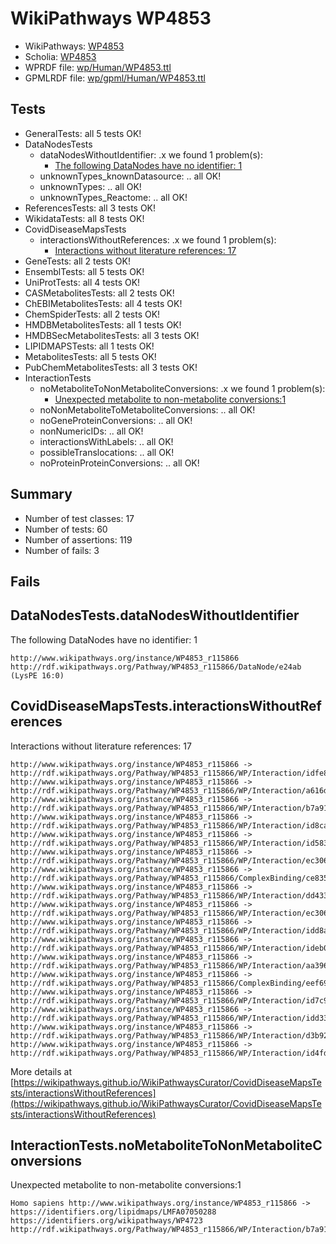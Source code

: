 # WikiPathways WP4853

* WikiPathways: [WP4853](https://identifiers.org/wikipathways:WP4853)
* Scholia: [WP4853](https://scholia.toolforge.org/wikipathways/WP4853)
* WPRDF file: [wp/Human/WP4853.ttl](../wp/Human/WP4853.ttl)
* GPMLRDF file: [wp/gpml/Human/WP4853.ttl](../wp/gpml/Human/WP4853.ttl)

## Tests
* GeneralTests: all 5 tests OK!
* DataNodesTests
    * dataNodesWithoutIdentifier: .x we found 1 problem(s):
        * [The following DataNodes have no identifier: 1](#d2d32fa0)
    * unknownTypes_knownDatasource: .. all OK!
    * unknownTypes: .. all OK!
    * unknownTypes_Reactome: .. all OK!
* ReferencesTests: all 3 tests OK!
* WikidataTests: all 8 tests OK!
* CovidDiseaseMapsTests
    * interactionsWithoutReferences: .x we found 1 problem(s):
        * [Interactions without literature references: 17](#9701cce8)
* GeneTests: all 2 tests OK!
* EnsemblTests: all 5 tests OK!
* UniProtTests: all 4 tests OK!
* CASMetabolitesTests: all 2 tests OK!
* ChEBIMetabolitesTests: all 4 tests OK!
* ChemSpiderTests: all 2 tests OK!
* HMDBMetabolitesTests: all 1 tests OK!
* HMDBSecMetabolitesTests: all 3 tests OK!
* LIPIDMAPSTests: all 1 tests OK!
* MetabolitesTests: all 5 tests OK!
* PubChemMetabolitesTests: all 3 tests OK!
* InteractionTests
    * noMetaboliteToNonMetaboliteConversions: .x we found 1 problem(s):
        * [Unexpected metabolite to non-metabolite conversions:1](#a27bf36d)
    * noNonMetaboliteToMetaboliteConversions: .. all OK!
    * noGeneProteinConversions: .. all OK!
    * nonNumericIDs: .. all OK!
    * interactionsWithLabels: .. all OK!
    * possibleTranslocations: .. all OK!
    * noProteinProteinConversions: .. all OK!


## Summary

* Number of test classes: 17
* Number of tests: 60
* Number of assertions: 119
* Number of fails: 3

## Fails

<a name="d2d32fa0" />

## DataNodesTests.dataNodesWithoutIdentifier

The following DataNodes have no identifier: 1
```
http://www.wikipathways.org/instance/WP4853_r115866 http://rdf.wikipathways.org/Pathway/WP4853_r115866/DataNode/e24ab (LysPE 16:0)
```

<a name="9701cce8" />

## CovidDiseaseMapsTests.interactionsWithoutReferences

Interactions without literature references: 17
```
http://www.wikipathways.org/instance/WP4853_r115866 -> http://rdf.wikipathways.org/Pathway/WP4853_r115866/WP/Interaction/idfe8f5f72
http://www.wikipathways.org/instance/WP4853_r115866 -> http://rdf.wikipathways.org/Pathway/WP4853_r115866/WP/Interaction/a616d
http://www.wikipathways.org/instance/WP4853_r115866 -> http://rdf.wikipathways.org/Pathway/WP4853_r115866/WP/Interaction/b7a91
http://www.wikipathways.org/instance/WP4853_r115866 -> http://rdf.wikipathways.org/Pathway/WP4853_r115866/WP/Interaction/id8ca14613
http://www.wikipathways.org/instance/WP4853_r115866 -> http://rdf.wikipathways.org/Pathway/WP4853_r115866/WP/Interaction/id58393c41
http://www.wikipathways.org/instance/WP4853_r115866 -> http://rdf.wikipathways.org/Pathway/WP4853_r115866/WP/Interaction/ec306_2
http://www.wikipathways.org/instance/WP4853_r115866 -> http://rdf.wikipathways.org/Pathway/WP4853_r115866/ComplexBinding/ce835
http://www.wikipathways.org/instance/WP4853_r115866 -> http://rdf.wikipathways.org/Pathway/WP4853_r115866/WP/Interaction/dd433
http://www.wikipathways.org/instance/WP4853_r115866 -> http://rdf.wikipathways.org/Pathway/WP4853_r115866/WP/Interaction/ec306_1
http://www.wikipathways.org/instance/WP4853_r115866 -> http://rdf.wikipathways.org/Pathway/WP4853_r115866/WP/Interaction/idd8af1708
http://www.wikipathways.org/instance/WP4853_r115866 -> http://rdf.wikipathways.org/Pathway/WP4853_r115866/WP/Interaction/ideb0617af
http://www.wikipathways.org/instance/WP4853_r115866 -> http://rdf.wikipathways.org/Pathway/WP4853_r115866/WP/Interaction/aa396
http://www.wikipathways.org/instance/WP4853_r115866 -> http://rdf.wikipathways.org/Pathway/WP4853_r115866/ComplexBinding/eef69
http://www.wikipathways.org/instance/WP4853_r115866 -> http://rdf.wikipathways.org/Pathway/WP4853_r115866/WP/Interaction/id7c94a43
http://www.wikipathways.org/instance/WP4853_r115866 -> http://rdf.wikipathways.org/Pathway/WP4853_r115866/WP/Interaction/idd3306a7b
http://www.wikipathways.org/instance/WP4853_r115866 -> http://rdf.wikipathways.org/Pathway/WP4853_r115866/WP/Interaction/d3b92
http://www.wikipathways.org/instance/WP4853_r115866 -> http://rdf.wikipathways.org/Pathway/WP4853_r115866/WP/Interaction/id4fda8300
```

More details at [https://wikipathways.github.io/WikiPathwaysCurator/CovidDiseaseMapsTests/interactionsWithoutReferences](https://wikipathways.github.io/WikiPathwaysCurator/CovidDiseaseMapsTests/interactionsWithoutReferences)

<a name="a27bf36d" />

## InteractionTests.noMetaboliteToNonMetaboliteConversions

Unexpected metabolite to non-metabolite conversions:1
```
Homo sapiens http://www.wikipathways.org/instance/WP4853_r115866 -> https://identifiers.org/lipidmaps/LMFA07050288 https://identifiers.org/wikipathways/WP4723 http://rdf.wikipathways.org/Pathway/WP4853_r115866/WP/Interaction/b7a91
```

